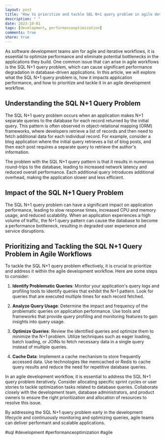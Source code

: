```yaml
---
layout: post
title: "How to prioritize and tackle SQL N+1 query problem in agile development workflows"
description: " "
date: 2023-10-01
tags: [development, performanceoptimization]
comments: true
share: true
---
```


As software development teams aim for agile and iterative workflows, it is essential to optimize performance and eliminate potential bottlenecks in the applications they build. One common issue that can arise in agile workflows is the SQL N+1 query problem, which can cause significant performance degradation in database-driven applications. In this article, we will explore what the SQL N+1 query problem is, how it impacts application performance, and how to prioritize and tackle it in an agile development workflow.

## Understanding the SQL N+1 Query Problem

The SQL N+1 query problem occurs when an application makes N+1 separate queries to the database for each record returned by the initial query. This pattern is often observed in object-relational mapping (ORM) frameworks, where developers retrieve a list of records and then need to fetch additional data for each individual record. For example, consider a blog application where the initial query retrieves a list of blog posts, and then each post requires a separate query to retrieve the author's information.

The problem with the SQL N+1 query pattern is that it results in numerous round-trips to the database, leading to increased network latency and reduced overall performance. Each additional query introduces additional overhead, making the application slower and less efficient.

## Impact of the SQL N+1 Query Problem

The SQL N+1 query problem can have a significant impact on application performance, leading to slow response times, increased CPU and memory usage, and reduced scalability. When an application experiences a high volume of traffic, the N+1 query pattern can cause the database to become a performance bottleneck, resulting in degraded user experience and service disruptions.

## Prioritizing and Tackling the SQL N+1 Query Problem in Agile Workflows

To tackle the SQL N+1 query problem effectively, it is crucial to prioritize and address it within the agile development workflow. Here are some steps to consider:

1. **Identify Problematic Queries**: Monitor your application's query logs and profiling tools to identify queries that exhibit the N+1 pattern. Look for queries that are executed multiple times for each record fetched.

2. **Analyze Query Usage**: Determine the impact and frequency of the problematic queries on application performance. Use tools and frameworks that provide query profiling and monitoring features to gain insights into query usage.

3. **Optimize Queries**: Review the identified queries and optimize them to minimize the N+1 problem. Utilize techniques such as eager loading, batch loading, or JOINs to fetch necessary data in a single query instead of multiple queries.

4. **Cache Data**: Implement a cache mechanism to store frequently accessed data. Use technologies like memcached or Redis to cache query results and reduce the need for repetitive database queries.

In an agile development workflow, it is essential to address the SQL N+1 query problem iteratively. Consider allocating specific sprint cycles or user stories to tackle optimization tasks related to database queries. Collaborate closely with the development team, database administrators, and product owners to ensure the right prioritization and allocation of resources to resolve this issue.

By addressing the SQL N+1 query problem early in the development lifecycle and continuously monitoring and optimizing queries, agile teams can deliver performant and scalable applications.

#sql #development #performanceoptimization #agile